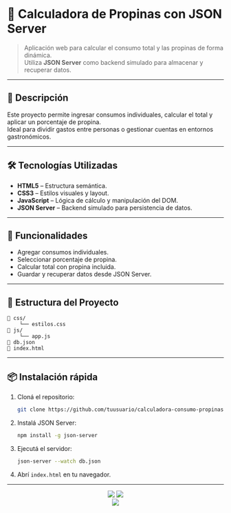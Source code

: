 # 🧮 Calculadora de Propinas con JSON Server

> Aplicación web para calcular el consumo total y las propinas de forma dinámica.  
> Utiliza **JSON Server** como backend simulado para almacenar y recuperar datos.

---

## 🧠 Descripción

Este proyecto permite ingresar consumos individuales, calcular el total y aplicar un porcentaje de propina.  
Ideal para dividir gastos entre personas o gestionar cuentas en entornos gastronómicos.

---

## 🛠️ Tecnologías Utilizadas

- **HTML5** – Estructura semántica.
- **CSS3** – Estilos visuales y layout.
- **JavaScript** – Lógica de cálculo y manipulación del DOM.
- **JSON Server** – Backend simulado para persistencia de datos.

---

## 🚀 Funcionalidades

- Agregar consumos individuales.
- Seleccionar porcentaje de propina.
- Calcular total con propina incluida.
- Guardar y recuperar datos desde JSON Server.

---

## 📁 Estructura del Proyecto

```plaintext
📁 css/
    └── estilos.css
📁 js/
    └── app.js
📁 db.json
📄 index.html
```

---

## 📦 Instalación rápida

1. Cloná el repositorio:
   ```bash
   git clone https://github.com/tuusuario/calculadora-consumo-propinas
   ```
2. Instalá JSON Server:
   ```bash
   npm install -g json-server
   ```
3. Ejecutá el servidor:
   ```bash
   json-server --watch db.json
   ```
4. Abrí `index.html` en tu navegador.

---

<p align="center">
  <img src="https://img.shields.io/badge/JSON%20Server-323330?style=for-the-badge&logo=JSON&logoColor=F7DF1E">
  <img src="https://img.shields.io/badge/JAVASCRIPT-F7DF1E?style=for-the-badge&logo=javascript&logoColor=black">
  <br>
  <img src="https://img.shields.io/badge/ESTADO-EN%20DESARROLLO-blue?style=for-the-badge&logo=github&logoColor=white">
</p>
